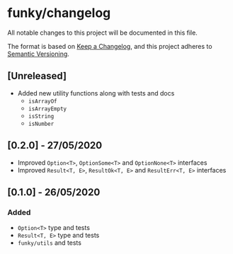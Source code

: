 # funky/changelog

All notable changes to this project will be documented in this file.

The format is based on [Keep a Changelog](https://keepachangelog.com/en/1.0.0/),
and this project adheres to [Semantic Versioning](https://semver.org/spec/v2.0.0.html).

## [Unreleased]

- Added new utility functions along with tests and docs
  - `isArrayOf`
  - `isArrayEmpty`
  - `isString`
  - `isNumber`

## [0.2.0] - 27/05/2020

- Improved `Option<T>`, `OptionSome<T>` and `OptionNone<T>` interfaces
- Improved `Result<T, E>`, `ResultOk<T, E>` and `ResultErr<T, E>` interfaces

## [0.1.0] - 26/05/2020

### Added

- `Option<T>` type and tests
- `Result<T, E>` type and tests
- `funky/utils` and tests
